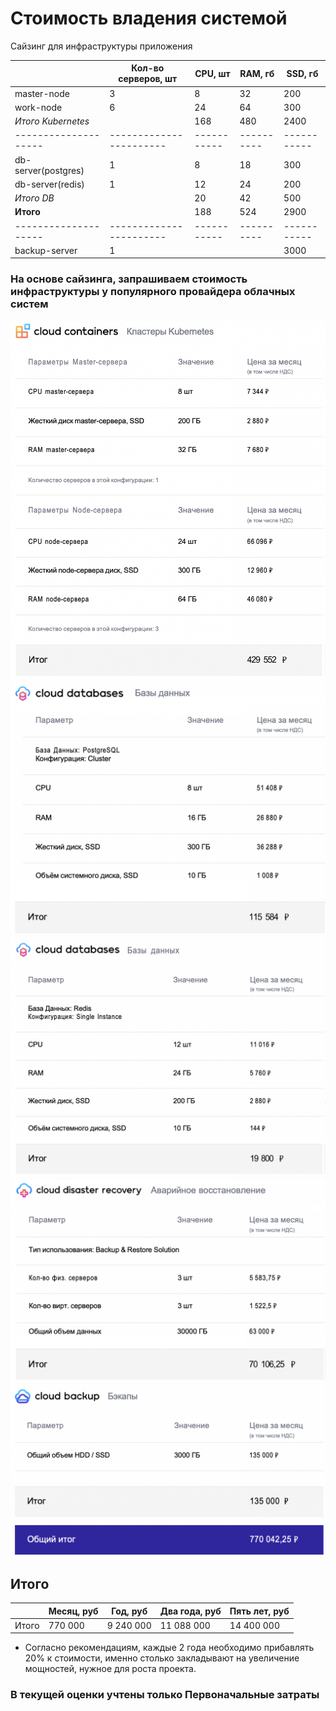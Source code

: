 # Стоимость владения системой

Сайзинг для инфраструктуры приложения

|                      | Кол-во серверов, шт     | CPU, шт     | RAM, гб    | SSD, гб     |
|----------------------|-------------------------|-------------|------------|-------------|
| master-node          | 3                       | 8           | 32         | 200         |
| work-node            | 6                       | 24          | 64         | 300         |
| *Итого Kubernetes*   |                         | 168         | 480        | 2400        |
| -------------------- | ----------------------- | ----------- | ---------- | ----------- |
| db-server(postgres)  | 1                       | 8           | 18         | 300         |
| db-server(redis)     | 1                       | 12          | 24         | 200         |
| *Итого DB*           |                         | 20          | 42         | 500         |
| **Итого**            |                         | 188         | 524        | 2900        |
| -------------------- | ----------------------- | ----------- | ---------- | ----------- |
| backup-server        | 1                       |             |            | 3000        |

### На основе сайзинга, запрашиваем стоимость инфраструктуры у популярного провайдера облачных систем

![16_kuber_server.png](img/16_kuber_server.png)
![16_postgres_server.png](img/16_postgres_server.png)
![16_redis_server.png](img/16_redis_server.png)
![16_recovery_server.png](img/16_recovery_server.png)
![16_backup_server.png](img/16_backup_server.png)


## Итого
|       | Месяц, руб | Год, руб  | Два года, руб | Пять лет, руб |
|-------|------------|-----------|---------------|---------------|
| Итого | 770 000    | 9 240 000 | 11 088 000    | 14 400 000    |

- Согласно рекомендациям, каждые 2 года необходимо прибавлять 20% к стоимости, именно столько закладывают на увеличение мощностей, нужное для роста проекта.

### В текущей оценки учтены только Первоначальные затраты

